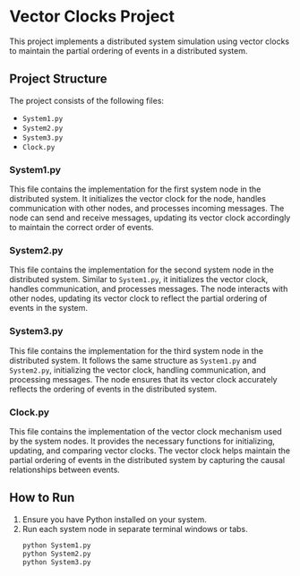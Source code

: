# Vector Clocks Project

This project implements a distributed system simulation using vector clocks to maintain the partial ordering of events in a distributed system.

## Project Structure

The project consists of the following files:
- `System1.py`
- `System2.py`
- `System3.py`
- `Clock.py`

### System1.py

This file contains the implementation for the first system node in the distributed system. It initializes the vector clock for the node, handles communication with other nodes, and processes incoming messages. The node can send and receive messages, updating its vector clock accordingly to maintain the correct order of events.

### System2.py

This file contains the implementation for the second system node in the distributed system. Similar to `System1.py`, it initializes the vector clock, handles communication, and processes messages. The node interacts with other nodes, updating its vector clock to reflect the partial ordering of events in the system.

### System3.py

This file contains the implementation for the third system node in the distributed system. It follows the same structure as `System1.py` and `System2.py`, initializing the vector clock, handling communication, and processing messages. The node ensures that its vector clock accurately reflects the ordering of events in the distributed system.

### Clock.py

This file contains the implementation of the vector clock mechanism used by the system nodes. It provides the necessary functions for initializing, updating, and comparing vector clocks. The vector clock helps maintain the partial ordering of events in the distributed system by capturing the causal relationships between events.

## How to Run

1. Ensure you have Python installed on your system.
2. Run each system node in separate terminal windows or tabs.
   ```bash
   python System1.py
   python System2.py
   python System3.py
